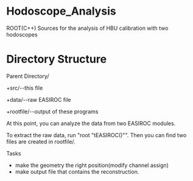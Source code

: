 # Hodoscope_Analysis
ROOT(C++) Sources for the analysis of HBU calibration with two hodoscopes

# Directory Structure
Parent Directory/

+src/--this file

+data/--raw EASIROC file

+rootfile/--output of these programs

At this point, you can analyze the data from two EASIROC modules.

To extract the raw data, run "root "tEASIROC(<runnum>)"".
Then you can find two files are created in rootfile/.

Tasks
- make the geometry the right position(modify channel assign)
- make output file that contains the reconstruction.
